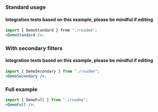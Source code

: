 ### Standard usage

#### Integration tests based on this example, please be mindful if editing

```jsx harmony
import { DemoStandard } from "./readme";
<DemoStandard />;
```

### With secondary filters

#### Integration tests based on this example, please be mindful if editing

```jsx harmony
import { DemoSecondary } from "./readme";
<DemoSecondary />;
```

### Full example

```jsx harmony
import { DemoFull } from "./readme";
<DemoFull />;
```
